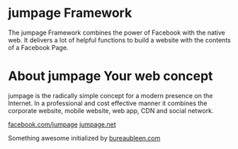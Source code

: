 jumpage Framework
=================

The jumpage Framework combines the power of Facebook with the native web. It delivers a lot of helpful functions to build a website with the contents of a Facebook Page.

About jumpage Your web concept
==============================

jumpage is the radically simple concept for a modern presence on the Internet. In a professional and cost effective manner it combines the corporate website, mobile website, web app, CDN and social network.

[facebook.com/jumpage](http://www.facebook.com/jumpage)
[jumpage.net](http://jumpage.net)

Something awesome initialized by
[bureaubleen.com](http://bureaubleen.com)
